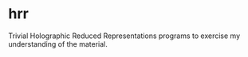 # hrr
Trivial Holographic Reduced Representations programs to exercise my understanding of the material.
